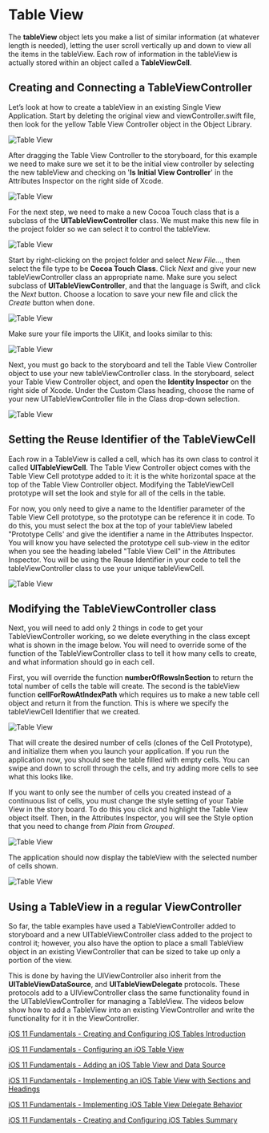 # Table View

The **tableView** object lets you make a list of similar information (at whatever length is needed), letting the user scroll vertically up and down to view all the items in the tableView.  Each row of information in the tableView is actually stored within an object called a **TableViewCell**.  

## Creating and Connecting a TableViewController

Let’s look at how to create a tableView in an existing Single View Application.  Start by deleting the original view and viewController.swift file, then look for the yellow Table View Controller object in the Object Library.

![Table View](/mad9137/assets/img/TableViews_01.png)

After dragging the Table View Controller to the storyboard, for this example we need to make sure we set it to be the initial view controller by selecting the new tableView and checking on '**Is Initial View Controller**' in the Attributes Inspector on the right side of Xcode.

![Table View](/mad9137/assets/img/TableViews_02.png)

For the next step, we need to make a new Cocoa Touch class that is a subclass of the **UITableViewController** class.  We must make this new file in the project folder so we can select it to control the tableView.

![Table View](/mad9137/assets/img/TableViews_03.png)

Start by right-clicking on the project folder and select *New File..*., then select the file type to be **Cocoa Touch Class**.  Click *Next* and give your new tableViewController class an appropriate name.  Make sure you select subclass of **UITableViewController**, and that the language is Swift, and click the *Next* button.  Choose a location to save your new file and click the *Create* button when done.

![Table View](/mad9137/assets/img/TableViews_04.png)

Make sure your file imports the UIKit, and looks similar to this:

![Table View](/mad9137/assets/img/TableViews_05.png)

Next, you must go back to the storyboard and tell the Table View Controller object to use your new tableViewController class.  In the storyboard, select your Table View Controller object, and open the **Identity Inspector** on the right side of Xcode.  Under the Custom Class heading, choose the name of your new UITableViewController file in the Class drop-down selection.

![Table View](/mad9137/assets/img/TableViews_06.png)

## Setting the Reuse Identifier of the TableViewCell

Each row in a TableView is called a cell, which has its own class to control it called **UITableViewCell**.  The Table View Controller object  comes with the Table View Cell prototype added to it: it is the white horizontal space at the top of the Table View Controller object.  Modifying the TableViewCell prototype will set the look and style for all of the cells in the table.

For now, you only need to give a name to the Identifier parameter of the Table View Cell prototype, so the prototype can be reference it in code.  To do this, you must select the box at the top of your tableView labeled "Prototype Cells' and give the identifier a name in the Attributes Inspector.  You will know you have selected the prototype cell sub-view in the editor when you see the heading labeled "Table View Cell" in the Attributes Inspector.  You will be using the Reuse Identifier in your code to tell the tableViewController class to use your unique tableViewCell.

![Table View](/mad9137/assets/img/TableViews_07.png)

## Modifying the TableViewController class

Next, you will need to add only 2 things in code to get your TableViewController working, so we delete everything in the class except what is shown in the image below.  You will need to override some of the function of the TableViewController class to tell it how many cells to create, and what information should go in each cell.

First, you will override the function **numberOfRowsInSection** to return the total number of cells the table will create.  The second is the tableView function **cellForRowAtIndexPath** which requires us to make a new table cell object and return it from the function.  This is where we specify the tableViewCell Identifier that we created.

![Table View](/mad9137/assets/img/TableViews_08.png)

That will create the desired number of cells (clones of the Cell Prototype), and initialize them when you launch your application. If you run the application now, you should see the table filled with empty cells.  You can swipe and down to scroll through the cells, and try adding more cells to see what this looks like.

If you want to only see the number of cells you created instead of a continuous list of cells, you must change the style setting of your Table View in the story board.  To do this you click and highlight the Table View object itself.  Then, in the Attributes Inspector, you will see the Style option that you need to change from *Plain* from *Grouped*.

![Table View](/mad9137/assets/img/TableViews_09.png)

The application should now display the tableView with the selected number of cells shown.

![Table View](/mad9137/assets/img/TableViews_10.png)

## Using a TableView in a regular ViewController

So far, the table examples have used a TableViewController added to storyboard and a new UITableViewController class added to the project to control it; however, you also have the option to place a small TableView object in an existing ViewController that can be sized to take up only a portion of the view.

This is done by having the UIViewController also inherit from the **UITableViewDataSource**, and **UITableViewDelegate** protocols. These protocols add to a UIViewController class the same functionality found in the UITableViewController for managing a TableView.  The videos below show how to add a TableView into an existing ViewController and write the functionality for it in the ViewController.

[iOS 11 Fundamentals - Creating and Configuring iOS Tables Introduction <Badge text="Pluralsight"/>](https://app.pluralsight.com/course-player?clipId=556e28c8-6545-42c5-8809-b81e26bae7fd)

[iOS 11 Fundamentals - Configuring an iOS Table View <Badge text="Pluralsight"/>](https://app.pluralsight.com/course-player?clipId=11cae57b-9d2c-4948-976b-b97b4fa8ccae)

[iOS 11 Fundamentals - Adding an iOS Table View and Data Source <Badge text="Pluralsight"/>](https://app.pluralsight.com/course-player?clipId=23f2368d-9445-466d-91c1-325bcc8294db)

[iOS 11 Fundamentals - Implementing an iOS Table View with Sections and Headings <Badge text="Pluralsight"/>](https://app.pluralsight.com/course-player?clipId=4e621425-a81a-4a79-b18c-8765f474411f)

[iOS 11 Fundamentals - Implementing iOS Table View Delegate Behavior <Badge text="Pluralsight"/>](https://app.pluralsight.com/course-player?clipId=d8d12602-ba30-4b09-9920-af887475b452)

[iOS 11 Fundamentals - Creating and Configuring iOS Tables Summary <Badge text="Pluralsight"/>](https://app.pluralsight.com/course-player?clipId=f70bb870-0fd3-44ef-bd97-5de8ebde4e30)
